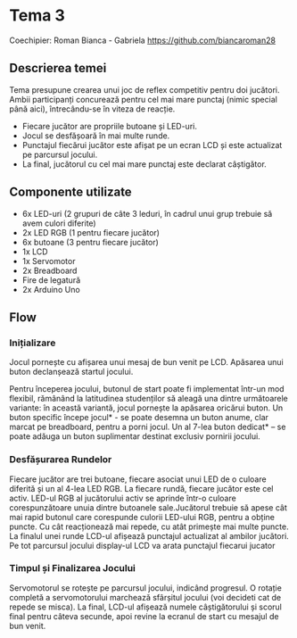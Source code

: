 # Tema 3

Coechipier: Roman Bianca - Gabriela https://github.com/biancaroman28

## Descrierea temei

Tema presupune crearea unui joc de reflex competitiv pentru doi jucători.
Ambii participanți concurează pentru cel mai mare punctaj (nimic special până aici), întrecându-se în viteza de reacție.
- Fiecare jucător are propriile butoane și LED-uri.
- Jocul se desfășoară în mai multe runde.
- Punctajul fiecărui jucător este afișat pe un ecran LCD și este actualizat pe parcursul jocului.
- La final, jucătorul cu cel mai mare punctaj este declarat câștigător.

## Componente utilizate

- 6x LED-uri (2 grupuri de câte 3 leduri, în cadrul unui grup trebuie să avem culori diferite)
- 2x LED RGB (1 pentru fiecare jucător)
- 6x butoane (3 pentru fiecare jucător)
- 1x LCD
- 1x Servomotor
- 2x Breadboard
- Fire de legatură
- 2x Arduino Uno

## Flow

### Inițializare
Jocul pornește cu afișarea unui mesaj de bun venit pe LCD. Apăsarea unui buton declanșează startul jocului.

Pentru începerea jocului, butonul de start poate fi implementat într-un mod flexibil, rămânând la latitudinea studenților să aleagă una dintre următoarele variante:
în această variantă, jocul pornește la apăsarea oricărui buton.
Un buton specific începe jocul* - se poate desemna un buton anume, clar marcat pe breadboard, pentru a porni jocul.
Un al 7-lea buton dedicat* – se poate adăuga un buton suplimentar destinat exclusiv pornirii jocului.

### Desfășurarea Rundelor

Fiecare jucător are trei butoane, fiecare asociat unui LED de o culoare diferită și un al 4-lea LED RGB.
La fiecare rundă, fiecare jucător este cel activ.
LED-ul RGB al jucătorului activ se aprinde într-o culoare corespunzătoare unuia dintre butoanele sale.Jucătorul trebuie să apese cât mai rapid butonul care corespunde culorii LED-ului RGB, pentru a obține puncte. Cu cât reacționează mai repede, cu atât primește mai multe puncte.
La finalul unei runde LCD-ul afișează punctajul actualizat al ambilor jucători.
Pe tot parcursul jocului display-ul LCD va arata punctajul fiecarui jucator

### Timpul și Finalizarea Jocului

Servomotorul se rotește pe parcursul jocului, indicând progresul. O rotație completă a servomotorului marchează sfârșitul jocului (voi decideti cat de repede se misca).
La final, LCD-ul afișează numele câștigătorului și scorul final pentru câteva secunde, apoi revine la ecranul de start cu mesajul de bun venit.